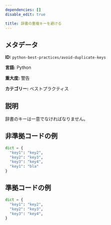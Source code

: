 ```yaml
---
dependencies: []
disable_edit: true

title: 辞書の重複キーを避ける
---
```

## メタデータ
**ID:** `python-best-practices/avoid-duplicate-keys`

**言語:** Python

**重大度:** 警告

**カテゴリー:** ベストプラクティス

## 説明
辞書のキーは一意でなければなりません。

## 非準拠コードの例
```python
dict = {
  "key1": "key2",
  "key2": "key3",
  "key3": "key4",
  "key1": "bla"
}

```

## 準拠コードの例
```python
dict = {
  "key1": "key2",
  "key2": "key3",
  "key3": "key4",
}

```
